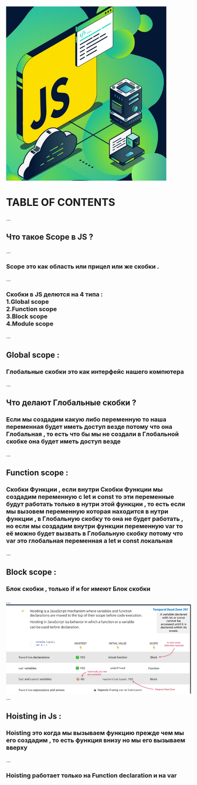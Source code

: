 ![alt text](image.png)
# TABLE OF CONTENTS
...
## Что такое Scope в JS ?
...
### Scope это как область или прицел или же скобки .
... 
### Скобки в JS делются на 4 типа : <br> 1.Global scope <br> 2.Function scope <br> 3.Block scope <br> 4.Module scope 
...
## Global scope : 
### Глобальные скобки это как интерфейс нашего компютера 
...
##  Что делают Глобальные скобки ?
### Если мы создадим какую либо переменную то наша переменная будет иметь доступ везде потому что она Глобальная , то есть что бы мы не создали в Глобальной скобке она будет иметь доступ везде
...
## Function scope :
### Скобки Функции , если внутри Скобки Функции мы создадим переменную с let и const то эти переменные будут работать только в нутри этой функции , то есть если мы вызовем переменную которая находится в нутри функции , в Глобальную скобку то она не будет работать , но если мы создадим внутри функции переменную var то её можно будет вызвать в Глобальную скобку потому что var это глобальная переменная а let и const локальная 
... 
## Block scope : 
###  Блок скобки , только if и for имеют Блок скобки 
...
![alt text](image-1.png)
...
## Hoisting in Js :
### Hoisting это когда мы вызываем функцию прежде чем мы его создадим , то есть функция внизу но мы его вызываем вверху 
...
### Hoisting работает только на Function declaration и на var 